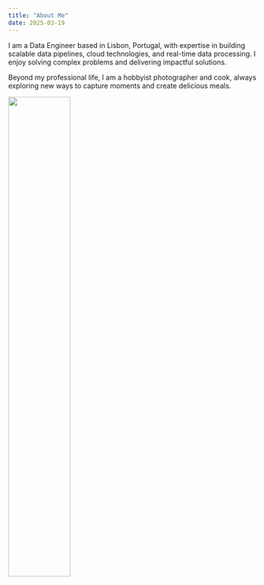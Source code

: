 ```yaml
---
title: "About Me"
date: 2025-03-19
---
```


I am a Data Engineer based in Lisbon, Portugal, with expertise in building scalable data pipelines, cloud technologies, and real-time data processing. I enjoy solving complex problems and delivering impactful solutions.

Beyond my professional life, I am a hobbyist photographer and cook, always exploring new ways to capture moments and create delicious meals.

<img src="../images/default-card.jpg" width="50%">
